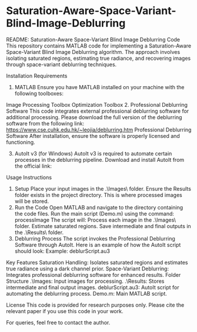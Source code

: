 # Saturation-Aware-Space-Variant-Blind-Image-Deblurring
README: Saturation-Aware Space-Variant Blind Image Deblurring Code
This repository contains MATLAB code for implementing a Saturation-Aware Space-Variant Blind Image Deblurring algorithm. The approach involves isolating saturated regions, estimating true radiance, and recovering images through space-variant deblurring techniques.

Installation Requirements
1. MATLAB
Ensure you have MATLAB installed on your machine with the following toolboxes:

Image Processing Toolbox
Optimization Toolbox 
2. Professional Deblurring Software
This code integrates external professional deblurring software for additional processing. Please download the full version of the deblurring software from the following link:
https://www.cse.cuhk.edu.hk/~leojia/deblurring.htm
Professional Deblurring Software
After installation, ensure the software is properly licensed and functioning.

3. AutoIt v3 (for Windows)
AutoIt v3 is required to automate certain processes in the deblurring pipeline. Download and install AutoIt from the official link:


Usage Instructions
1. Setup
Place your input images in the .\Images\ folder. 
Ensure the Results folder exists in the project directory. This is where processed images will be stored.
2. Run the Code
Open MATLAB and navigate to the directory containing the code files.
Run the main script (Demo.m) using the command:
processImage
The script will:
Process each image in the .\Images\ folder.
Estimate saturated regions.
Save intermediate and final outputs in the .\Results\ folder.
3. Deblurring Process
The script invokes the Professional Deblurring Software through AutoIt.
Here is an example of how the AutoIt script should look:
Example: deblurScript.au3 

Key Features
Saturation Handling: Isolates saturated regions and estimates true radiance using a dark channel prior.
Space-Variant Deblurring: Integrates professional deblurring software for enhanced results.
Folder Structure
.\Images\: Input images for processing.
.\Results\: Stores intermediate and final output images.
deblurScript.au3: AutoIt script for automating the deblurring process.
Demo.m: Main MATLAB script.

License
This code is provided for research purposes only. Please cite the relevant paper if you use this code in your work.

For queries, feel free to contact the author.
